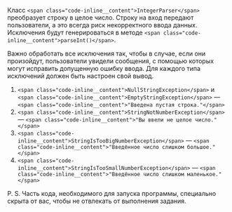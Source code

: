 Класс `<span class="code-inline__content">IntegerParser</span>` преобразует строку в целое число. Строку на вход передают пользователи, а это всегда риск некорректного ввода данных. Исключения будут генерироваться в методе `<span class="code-inline__content">parseInt()</span>`.

Важно обработать все исключения так, чтобы в случае, если они произойдут, пользователи увидели сообщения, с помощью которых могут исправить допущенную ошибку ввода. Для каждого типа исключений должен быть настроен свой вывод.

1. `<span class="code-inline__content">NullStringException</span>` и `<span class="code-inline__content">EmptyStringException</span>` — `<span class="code-inline__content">"Введена пустая строка."</span>`
2. `<span class="code-inline__content">StringNotNumberException</span>` — `<span class="code-inline__content">"Вы ввели не целое число."</span>`
3. `<span class="code-inline__content">StringIsTooBigNumberException</span>` — `<span class="code-inline__content">"Введённое число слишком большое."</span>`
4. `<span class="code-inline__content">StringIsTooSmallNumberException</span>` — `<span class="code-inline__content">"Введённое число слишком маленькое."</span>`

Р. S. Часть кода, необходимого для запуска программы, специально скрыта от вас, чтобы не отвлекать от выполнения задания.
